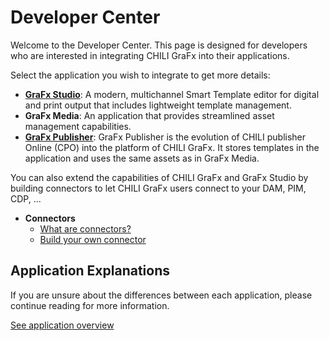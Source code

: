 # Developer Center

Welcome to the Developer Center. This page is designed for developers who are interested in integrating CHILI GraFx into their applications.

Select the application you wish to integrate to get more details:

- [**GraFx Studio**](/GraFx-Developers/grafx-studio/overview/): A modern, multichannel Smart Template editor for digital and print output that includes lightweight template management.
- **GraFx Media**: An application that provides streamlined asset management capabilities.
- [**GraFx Publisher**](https://chilipublishdocs.atlassian.net/wiki/spaces/CPDOC/pages/1412012/CHILI+API+Guide): GraFx Publisher is the evolution of CHILI publisher Online (CPO) into the platform of CHILI GraFx. It stores templates in the application and uses the same assets as in GraFx Media.

You can also extend the capabilities of CHILI GraFx and GraFx Studio by building connectors to let CHILI GraFx users connect to your DAM, PIM, CDP, ...

- **Connectors**
    - [What are connectors?](/GraFx-Studio/concepts/connectors/)
    - [Build your own connector](/GraFx-Developers/connectors/connectors-introduction/)


## Application Explanations

If you are unsure about the differences between each application, please continue reading for more information.

[See application overview](/CHILI-GraFx/applications/overview/)